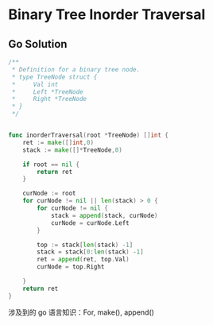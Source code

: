 <!--
 * @Author: Nettor
 * @Date: 2020-06-08 17:30:56
 * @LastEditors: Nettor
 * @LastEditTime: 2020-06-24 13:10:51
 * @Description: file content
-->

# Binary Tree Inorder Traversal

## Go Solution

```go
/**
 * Definition for a binary tree node.
 * type TreeNode struct {
 *     Val int
 *     Left *TreeNode
 *     Right *TreeNode
 * }
 */


func inorderTraversal(root *TreeNode) []int {
    ret := make([]int,0)
    stack := make([]*TreeNode,0)

    if root == nil {
        return ret
    }

    curNode := root
    for curNode != nil || len(stack) > 0 {
        for curNode != nil {
            stack = append(stack, curNode)
            curNode = curNode.Left
        }

        top := stack[len(stack) -1]
        stack = stack[0:len(stack) -1]
        ret = append(ret, top.Val)
        curNode = top.Right

    }
    return ret
}
```

涉及到的 go 语言知识：For, make(), append()
